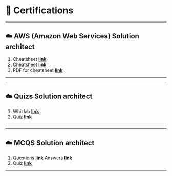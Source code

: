 # 🌱 Certifications

---

## ☁️ **AWS (Amazon Web Services) Solution architect**
1. Cheatsheet **[link](https://awsfundamentals.com/blog/solutions-architect-associate-exam-cheat-sheet)**
2. Cheatsheet **[link](https://github.com/sv222/AWS-Solutions-Architect-Associate-Exam-2025)**
3. PDF for cheatsheet **[link](https://media.licdn.com/dms/document/media/v2/D4D1FAQEG38GDMFxpKw/feedshare-document-pdf-analyzed/B4DZTr6.bfHwAY-/0/1739124900921?e=1750896000&v=beta&t=iKiTdgYiWcJU2Vt4unQUKULqzE4Udrn3yOwQzyMdRjY)**


---

---

## ☁️ **Quizs Solution architect**
1. Whizlab **[link](https://media.licdn.com/dms/document/media/v2/D4D1FAQEG38GDMFxpKw/feedshare-document-pdf-analyzed/B4DZTr6.bfHwAY-/0/1739124900921?e=1750896000&v=beta&t=iKiTdgYiWcJU2Vt4unQUKULqzE4Udrn3yOwQzyMdRjY)**
2. Quiz **[link](https://quizlet.com/123620854/aws-solutions-architect-associate-test-questions-flash-cards/)**


---

---

## ☁️ **MCQS Solution architect**
1. Questions **[link](https://github.com/Iamrushabhshahh/AWS-Certified-Solutions-Architect-Associate-SAA-C03-Exam-Dump-With-Solution/blob/main/AWS%20Certified%20Solutions%20Architect%20Associate%20SAA-C03.pdf)**
   Answers **[link](https://github.com/Iamrushabhshahh/AWS-Certified-Solutions-Architect-Associate-SAA-C03-Exam-Dump-With-Solution/blob/main/AWS%20SAA-03%20Solution.txt)**
3. Quiz **[link](https://quizlet.com/123620854/aws-solutions-architect-associate-test-questions-flash-cards/)**


---
